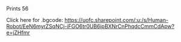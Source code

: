 Prints 56

Click here for .bgcode: https://uofc.sharepoint.com/:u:/s/Human-Robot/EeN6myrZSqNCj-iFGO6tr0UB6ipBXNrCnPhqdcCmmCdApw?e=jZHfmr


